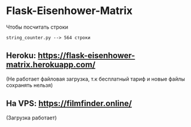 # Flask-Eisenhower-Matrix

Чтобы посчитать строки

`string_counter.py --> 564 строки`

## Heroku: https://flask-eisenhower-matrix.herokuapp.com/

(Не работает файловая загрузка, т.к бесплатный тариф и новые файлы сохранять нельзя)

## На VPS: https://filmfinder.online/

(Загрузка работает)
